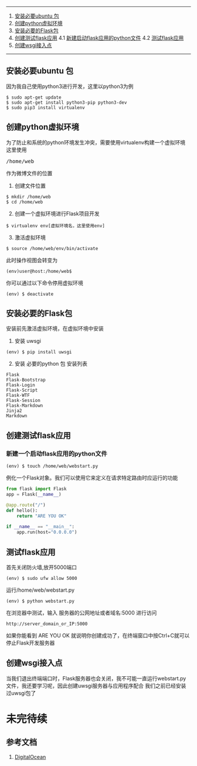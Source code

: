 *****
1. [安装必要ubuntu 包](#安装必要ubuntu+包)
2. [创建python虚拟环境](#创建python虚拟环境)
3. [安装必要的Flask包](#安装必要的Flask包)
4. [创建测试flask应用](#创建测试flask应用)
    4.1 [新建启动flask应用的python文件](#新建一个启动flask应用的python文件)
    4.2 [测试flask应用](#测试flask应用)
5. [创建wsgi接入点](#创建wsgi接入点)
*****
## 安装必要ubuntu 包
因为我自己使用python3进行开发，这里以python3为例
```
$ sudo apt-get update
$ sudo apt-get install python3-pip python3-dev
$ sudo pip3 install virtualenv
```
## 创建python虚拟环境
为了防止和系统的python环境发生冲突，需要使用virtualenv构建一个虚拟环境
这里使用<pre>/home/web</pre> 作为微博文件的位置
1. 创建文件位置
```
$ mkdir /home/web
$ cd /home/web
```
2. 创建一个虚拟环境进行Flask项目开发
```
$ virtualenv env[虚拟环境名，这里使用env]
```
3. 激活虚拟环境
```
$ source /home/web/env/bin/activate
```
此时操作视图会转变为
```
(env)user@host:/home/web$
```
你可以通过以下命令停用虚拟环境
```
(env) $ deactivate
```
## 安装必要的Flask包
安装前先激活虚拟环境，在虚拟环境中安装
1. 安装 uwsgi
```
(env) $ pip install uwsgi
```
2. 安装 必要的python 包
安装列表
```
Flask
Flask-Bootstrap
Flask-Login
Flask-Script
Flask-WTF
Flask-Session
Flask-Markdown
Jinja2
Markdown
```
## 创建测试flask应用
### 新建一个启动flask应用的python文件
```
(env) $ touch /home/web/webstart.py
```
例化一个Flask对象。我们可以使用它来定义在请求特定路由时应运行的功能
```python
from flask import Flask
app = Flask(__name__)

@app.route("/")
def hello():
    return "ARE YOU OK"
    
if __name__ == "__main__":
    app.run(host="0.0.0.0")
```
## 测试flask应用
首先关闭防火墙,放开5000端口
```
(env) $ sudo ufw allow 5000
```
运行/home/web/webstart.py
```
(env) $ python webstart.py
```
在浏览器中测试，输入 服务器的公网地址或者域名:5000 进行访问
```
http://server_domain_or_IP:5000
```
如果你能看到 ARE YOU OK 就说明你创建成功了，在终端窗口中按Ctrl+C就可以停止Flask开发服务器
## 创建wsgi接入点
当我们退出终端端口时，Flask服务器也会关闭，我不可能一直运行webstart.py文件，我还要学习呢，因此创建uwsgi服务器与应用程序配合
我们之前已经安装过uwsgi包了

# 未完待续



## 参考文档
1. [DigitalOcean](https://www.digitalocean.com/community/tutorials/how-to-serve-flask-applications-with-uwsgi-and-nginx-on-ubuntu-16-04)
